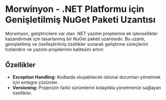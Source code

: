 # Morwinyon - .NET Platformu için Genişletilmiş NuGet Paketi Uzantısı

Morwinyon, geliştiricilere var olan .NET yazılım projelerine ek işlevsellikler kazandırmak için tasarlanmış bir NuGet paketi uzantısıdır. Bu uzantı, genişletilmiş ve özelleştirilmiş özellikler sunarak geliştirme süreçlerini hızlandırır ve yazılım projelerinin kalitesini artırır.

## Özellikler

- **Exception Handling:** Kodlarda oluşabilecek istisnai durumları yönetmek için entegre çözümler.
- **Versioning:** Projenizin farklı sürümlerini kolaylıkla yönetmenizi sağlayan özellikler.